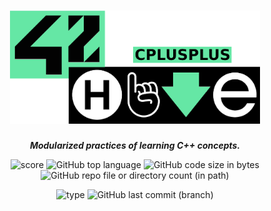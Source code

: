 <h1 align="center">
  <img src="assets/cplusplus.png" alt="cplusplus" width="400">
</h1>

<p align="center">
    <b><i>Modularized practices of learning C++ concepts.</i></b><br>
</p>

<p align="center">
  <img src="https://img.shields.io/badge/Score-100%2F100-lightgreen?style=for-the-badge" alt="score">
  <img src="https://img.shields.io/github/languages/top/Jarnomer/cplusplus?style=for-the-badge&logo=cpp&label=%20&labelColor=gray&color=lightblue" alt="GitHub top language">
	<img src="https://img.shields.io/github/languages/code-size/Jarnomer/cplusplus?style=for-the-badge&color=lightyellow" alt="GitHub code size in bytes">
  <img src="https://img.shields.io/github/directory-file-count/Jarnomer/cplusplus?type=dir&style=for-the-badge&label=modules&color=pink" alt="GitHub repo file or directory count (in path)">
</p>

<p align="center">
    <img src="https://img.shields.io/badge/Type-Solo-violet?style=for-the-badge" alt="type">
  <img src="https://img.shields.io/github/last-commit/Jarnomer/cplusplus/main?style=for-the-badge&color=red" alt="GitHub last commit (branch)">
</p>